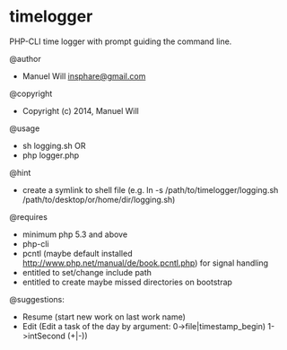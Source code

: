 timelogger
==========

PHP-CLI time logger with prompt guiding the command line.

@author
- Manuel Will <insphare@gmail.com>


@copyright
- Copyright (c) 2014, Manuel Will


@usage
- sh logging.sh
OR
- php logger.php


@hint
- create a symlink to shell file (e.g. ln -s /path/to/timelogger/logging.sh /path/to/desktop/or/home/dir/logging.sh)


@requires
- minimum php 5.3 and above
- php-cli
- pcntl (maybe default installed http://www.php.net/manual/de/book.pcntl.php) for signal handling
- entitled to set/change include path
- entitled to create maybe missed directories on bootstrap


@suggestions:
- Resume (start new work on last work name)
- Edit (Edit a task of the day by argument: 0->file|timestamp_begin)	1->intSecond (+|-))

